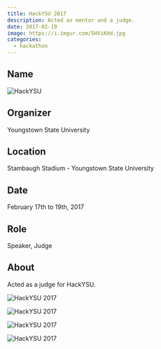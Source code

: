 ```yaml
---
title: HackYSU 2017
description: Acted as mentor and a judge.
date: 2017-02-19
image: https://i.imgur.com/5HViKHd.jpg
categories:
  - hackathon
---
```


## Name

![HackYSU](https://hackysu.com/)

## Organizer

Youngstown State University

## Location

Stambaugh Stadium - Youngstown State University

## Date

February 17th to 19th, 2017

## Role

Speaker, Judge

## About

Acted as a judge for HackYSU.

![HackYSU 2017](https://lh3.googleusercontent.com/6cOXjuhtzvWcRzMo2YvzV42LH0aaG6HOKlqC2IuR3L7FpoFl7I7p39YEAAbXXXYMzBYAsq4wU6jEN2lvVcv40eg_H6oypoT5-xuO_L5tAkckXk6KIy4Oui9Z8J6bMTnWWM3-aSq71vTgJ7WTEho7rUU_ykjcuEW_EjY88HNU-nXZJ7JW8gXkf-1HU0vmec2O8fALKKGd6vdlK9MXxKxfLPvfRd80jTFN9blpotX7iSa73ifjeAwsajhLZ2vst5fza1GfCsO7PlCwgL79vhd7QHlCA5969yo1S169szCZfSpxHVaJs4Y6LL2h-6R6gysELWRT7DjDJbA3zLXj4zWo6nVZ0UrnaFVi3jOsdGdryJHUraAVwOEOT_C_xzQRrB8ClcPWFREQv2deiQfoNypE0-w4_cxSaFva9IcaJZpfi__9DbHGmayT1fouAXpXUzrjXys56Scn6F3vs_HVgZBazLuvqGPNnz8oU8B50AJNIqtiLWdX-zMylw4eBP3yQ7EU0x6JS01npeVjx0mkCWOiTVBTzaZNwYLYtF_44UczxAuyiZO--fmTExWeVGfRfEvGlXiI4wvEBR3AEMC8xLsy9K49J9l6WFbLeMr__uwoM1J3qx4NB-2-ehAs2kl_PPqu=w518-h920-no)

![HackYSU 2017](https://lh3.googleusercontent.com/O90XMU-GTrZbRYwjGt9g09f6F2HT3HUH9yiSLw_zsxSoDIwOut3WC4mGgyO2TAvmCS7sVMjarra4t6HRIzsVHoNv4GX_dLufxuI2M_uM4Dohhu-s2JxaN8tgYwa37gc2yYkTZz4U5YZdw5Pld7TdV6Mfti4_NCNIhDNy8Ofoagc1JB_2xZ8RxG_3cG_CRBNfb49Lf39cOlj653L0T64sz12u3oZnS4_0Qc3VAUE_qSlxXy_-uNoRXkcwJP8bFM8LqS0fJCdinE4hXuY670e0PJJVHNjrTgcRu_EmYKXZV8Ta3UARKfvyyz2wCCVbAtUQ7w6nFbngXloV0S6tkmxCSNVvBxnSVvRV1p5eHagK_5Vh_Ye-YD5JK2sZ7jmblWPjO2iDXTC-w2DDyTOIkt_WWbDobt5lNGqmDtP-DUMhPHCVtrXM-guto-gKGZ7NdXVuktJGnFhDKkqhUKNOBUBGikMZDEh40DwwK1-HIN4f7vUCIBKeiv5cVnZRJqi3m5XNJsLvb3UamM2O6yFvAjLzrcCdBZoYJeZ-PnRKT1nbW_Ehgr34xZBUmugWMly_dWJuo2TxOONYB8ZwFLEYE42ZilmcQ-XMAWteuSCWW0K4vugxAyE1srnmd6iknd9HRdeq=w518-h920-no)

![HackYSU 2017](https://lh3.googleusercontent.com/5ME86iVqHoHT1dpNbBioN0E6tpX3iJBRAaG7TmrZuaenTfxEuHyMh70CCRJFFMPsm_tgVQVHPjR6E7gr0ZXKhfc3Ds-SXGUVV2MvVvE8brOhDLPspg5jD-rYC9REagZpCLzQsRMtf1BoCIBuEi78_e929-1yHepPo_QWOsdrFMoAiTIIxr2ToUeXLDbmsB_YLkKLI2jeSQYY0ZYc_OT-EqY7UGjsZe58gkVSvsYuPJ2epV6_ZtMqdZzk4i5_pwczrFFqD_2HbRPFcf570a6bFSi-IXTE_FmziWVCwxYaP_PfPxZT04sjlHb9xjwNm6v9Afb637ozDrxp17044hbmb3ShrAkCFM6yTE_yv9mnzU4Im_Iv50S_SEhINsNFOEBKG4XDCSL72DenGUET3BCQRb-Oz3H9t9cHEycyah6NL_fZQxXMMPMr01HccqOelHxNuRORvuPdxdaT9fsqq4fUWvR58XS5bguPqLo3WrZpiRxg4eBUUoZfuGC9WbvApYljGh_jgZet7GCKb6yVW7ix_6GdcHtFtEaOqPYGm7zZU95eRi8Na2sa8L9d-QnFpdFi48vqdiWaRjIO8aaUVWGZuzcBv8lS1ciuV4H5mxA_EV6v9-7DOuD-aCviifgt_R2c=w518-h920-no)

![HackYSU 2017](https://lh3.googleusercontent.com/iUkXyKKa-H4MTidEMbKZt-S541i5XSDy3fmw61wNv8AK-_JzX7rm_99D5EFUfzYmj315bEUso3e58ch558aP8hlcLLqhyk221Z4eYpqKBWEiB5tKc7OhMh46UMHNBemNqtRF8Njqq7n7aykvlQhBfuly-TT9nqW2Up-iKQYocD3n_uMvDRAje1AragyDzb81cxZJb8LxnAKR6_791ReOoE-a0NXYhJg1OQQMIYlvc8H41f6gECu5llldAz0rkqCoxXL_qBhb0sEyDKPBTnWmZxZHajkybdvam8NMAazvjO8cUOOombW6_mTng4VY0mJnyya7GJ3FdtKwwFoFSSFF_7VRtYFXfyGaR5SIEKVvBRysL5xJoCQBhQw2lRyHCQjOLwISE_-_42LSMnmYG5lbjhEXsaY4qkxCjkm4LGkwC7VcHWx8zEvdYOb9zX3qZmBfFq6aGvtnYdpfV3pIYiLTuQKtWrx_HMr_HaQCZ8SL7A146LZSOTm_TFKzuBBPGGlFvoIsgJAvHMIX9z2FrVEEvXfWz5rupbSZQ4wDhZIk8VNonNgtXwSVgz5bA8oKBFGXuFp5g5v-VmRBN-LeOlFWPi6iX12M330uY_RZBovoh98m_wmDhC-X_-g5pfQJVg8O=w450-h601-no)
